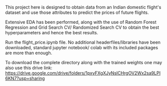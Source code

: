 This project here is designed to obtain data from an Indian domestic flight's dataset and use those attributes to predict the prices of future flights.

Extensive EDA has been performed, along with the use of Random Forest Regression and Grid Search CV/ Randomized Search CV to obtain the best hyperparameters and
hence the best results.

Run the flight_price.ipynb file. No additional headerfiles/libraries have been downloaded, standard jupyter notebook/ colab with its included packages are more than enough.

To download the complete directory along with the trained weights one may also use this drive link:
https://drive.google.com/drive/folders/1pxyFXgXJyNslCHrgOV2Wx2sa9LPI6KN7?usp=sharing
